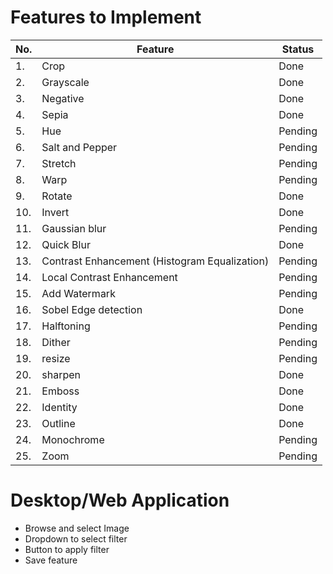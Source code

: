 # Features to Implement

|No. | Feature | Status |
|----|---------|--------|
|1.| Crop    | Done |
|2.| Grayscale | Done |
|3.| Negative | Done |
|4.| Sepia | Done |
|5.| Hue | Pending |
|6.| Salt and Pepper | Pending |
|7.| Stretch | Pending |
|8.| Warp | Pending |
|9.| Rotate | Done |
|10.| Invert | Done |
|11.| Gaussian blur | Pending |
|12.| Quick Blur | Done |
|13.| Contrast Enhancement (Histogram Equalization) | Pending |
|14.| Local Contrast Enhancement | Pending |
|15.| Add Watermark | Pending |
|16.| Sobel Edge detection | Done |
|17.| Halftoning | Pending |
|18.| Dither | Pending |
|19.| resize | Pending |
|20.| sharpen | Done |
|21.| Emboss | Done |
|22.| Identity | Done |
|23.| Outline | Done |
|24.| Monochrome | Pending |
|25.| Zoom  | Pending |


# Desktop/Web Application

* Browse and select Image
* Dropdown to select filter
* Button to apply filter
* Save feature 



